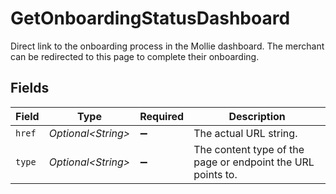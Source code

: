 # GetOnboardingStatusDashboard

Direct link to the onboarding process in the Mollie dashboard. The merchant can be redirected to this page to complete their onboarding.


## Fields

| Field                                                       | Type                                                        | Required                                                    | Description                                                 |
| ----------------------------------------------------------- | ----------------------------------------------------------- | ----------------------------------------------------------- | ----------------------------------------------------------- |
| `href`                                                      | *Optional\<String>*                                         | :heavy_minus_sign:                                          | The actual URL string.                                      |
| `type`                                                      | *Optional\<String>*                                         | :heavy_minus_sign:                                          | The content type of the page or endpoint the URL points to. |